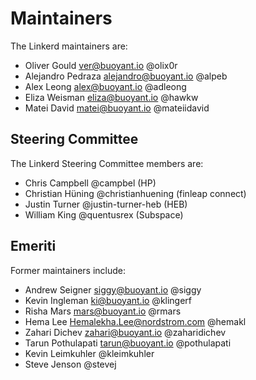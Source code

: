 # Maintainers

The Linkerd maintainers are:

* Oliver Gould <ver@buoyant.io> @olix0r
* Alejandro Pedraza <alejandro@buoyant.io> @alpeb
* Alex Leong <alex@buoyant.io> @adleong
* Eliza Weisman <eliza@buoyant.io> @hawkw
* Matei David <matei@buoyant.io> @mateiidavid

## Steering Committee

The Linkerd Steering Committee members are:

* Chris Campbell @campbel (HP)
* Christian Hüning @christianhuening (finleap connect)
* Justin Turner @justin-turner-heb (HEB)
* William King @quentusrex (Subspace)

## Emeriti

Former maintainers include:

* Andrew Seigner <siggy@buoyant.io> @siggy
* Kevin Ingleman <ki@buoyant.io> @klingerf
* Risha Mars <mars@buoyant.io> @rmars
* Hema Lee <Hemalekha.Lee@nordstrom.com> @hemakl
* Zahari Dichev <zahari@buoyant.io> @zaharidichev
* Tarun Pothulapati <tarun@buoyant.io> @pothulapati
* Kevin Leimkuhler @kleimkuhler
* Steve Jenson @stevej

<!--
# Adding a new maintainer

* Submit a PR modifying this file
* Obtain approvals per GOVERNANCE.md
* Invite maintainer to
  https://github.com/orgs/linkerd/teams/maintainers/members
* Invite maintainer to https://github.com/orgs/linkerd/people
-->
